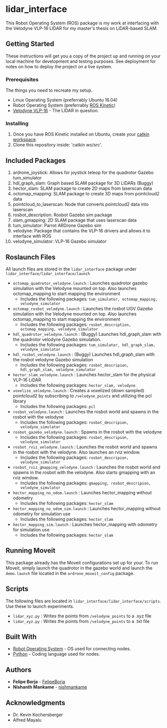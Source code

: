 # lidar_interface

This Robot Operating System (ROS) package is my work at interfacing with the Velodyne VLP-16 LIDAR for my master's thesis on LiDAR-based SLAM.


## Getting Started

These instructions will get you a copy of the project up and running on your local machine for development and testing purposes. See deployment for notes on how to deploy the project on a live system.

### Prerequisites

The things you need to recreate my setup.

* Linux Operating System (preferrably Ubuntu 16.04)
* Robot Operating System (preferrably [ROS Kinetic](http://wiki.ros.org/kinetic/Installation/Ubuntu))
* [Velodyne VLP-16](https://velodynelidar.com/products/puck/) - The LIDAR in question.



### Installing

1. Once you have ROS Kinetic installed on Ubuntu, create your [catkin workspace](http://wiki.ros.org/catkin/Tutorials/create_a_workspace).
2. Clone this repository inside: 'catkin ws/src'.

## Included Packages
1. ardrone_joystick: Allows for joystick teleop for the quadrotor Gazebo tum_simulator
2. hdl_graph_slam: Graph based SLAM package for 3D LIDARs (Buggy)
3. hector_slam: SLAM package to create 2D maps from laserscan data
4. octomap_mapping: SLAM package to create 3D maps from pointcloud2 data
5. pointcloud_to_laserscan: Node that converts pointcloud2 data into laserscan
6. rosbot_description: Rosbot Gazebo sim package
7. slam_gmapping: 2D SLAM package that uses laserscan data
8. tum_simulator: Parrot ARDrone Gazebo sim
9. velodyne: Package that contains the VLP-16 drivers and allows it to interface with ROS
10. velodyne_simulator: VLP-16 Gazebo simulator

## Roslaunch Files
All launch files are stored in the ```lidar_interface``` package under ```lidar_interface/lidar_interface/launch```

* ```octomap_quadrotor_velodyne.launch``` : Launches quadrotor gazebo simulation with the Velodyne mounted on top. Also launches octomap_mapping to start mapping the environment
  * Includes the following packages: ```tum_simulator, octomap_mapping, velodyne_simulator```
* ```octomap_rosbot_velodyne.launch``` : Launches the rosbot UGV Gazebo simulation with the Velodyne mounted on top. Also launches octomap_mapping to start mapping the environment
  * Includes the following packages: ```rosbot_description, octomap_mapping, velodyne_simulator```
* ```hdl_quadrotor_velodyne.launch``` : (Buggy) Launches hdl_graph_slam with the quadrotor velodyne Gazebo simulation.
  * Includes the following packages: ```tum_simulator, hdl_graph_slam, velodyne_simulator```
* ```hdl_rosbot_velodyne.launch``` : (Buggy) Launches hdl_graph_slam with the rosbot velodyne Gazebo simulation
  * Includes the following packages: ```rosbot_descripion, hdl_graph_slam, velodyne_simulator```
* ```hector_slam_velodyne.launch``` : Launches hector_slam for the physical VLP-16 LiDAR
  * Includes the following packages: ```hector_slam, velodyne```
* ```voxelize_velodyne.launch``` : Creates a voxelized (down sampled) pointcloud2 by subscribing to ```/velodyne_points``` and utilizing the pcl library
  * Includes the following packages: ```pcl```
* ```rosbot_velodyne.launch``` : Launches the rosbot world and spawns in the rosbot with the velodyne
  * Includes the following packages: ```rosbot_descripion, velodyne_simulator```
* ```rosbot_gazebo_velodyne.launch``` : Spawns in the rosbot with the velodyne
  * Includes the following packages: ```rosbot_descripion, velodyne_simulator```
* ```rosbot_rviz_velodyne.launch``` : Launches the rosbot world and spawns in the rosbot with the velodyne. Also launches an rviz window.
  * Includes the following packages: ```rosbot_descripion, velodyne_simulator```
* ```rosbot_rviz_gmapping_velodyne.launch``` : Launches the rosbot world and spawns in the rosbot with the velodyne. Also starts gmapping with an rviz window.
  * Includes the following packages: ```gmapping, rosbot_descripion, velodyne_simulator```
* ```hector_mapping_no_odom.launch``` : Launches hector_mapping without odometry
  * Includes the following packages: ```hector_slam```
* ```hector_mapping_no_odom_sim.launch``` : Launches hector_mapping without odometry for simulation use
  * Includes the following packages: ```hector_slam```
* ```hector_mapping_sim.launch``` : Launches hector_mapping with odometry for simulation use
  * Includes the following packages: ```hector_slam```


## Running Moveit
This package already has the Moveit configurations set up for your. To run Moveit, simply launch the quadrotor in the gazebo world and launch the ```demo.launch``` file located in the ```ardrone_moveit_config``` package.


## Scripts
The following files are located in ```lidar_interface/lidar_interface/scripts```. Use these to launch experiments.
* ```lidar_xyz.py``` : Writes the points from ```/velodyne_points``` to a .xyz file
* ```lidar_xyz.py``` : Writes the points from ```/velodyne_points``` to a .txt file

## Built With

* [Robot Operating System](https://www.ros.org/) - OS used for connecting nodes.
* [Python](https://www.python.org/) - Coding language used for nodes.

## Authors

* **Felipe Borja** - [FelipeBorja](https://github.com/FelipeBorja)
* **Nishanth Mankame** - [nishmankame](https://github.com/nishmankame)


## Acknowledgments

* Dr. Kevin Kochersberger
* Alfred Mayalu
